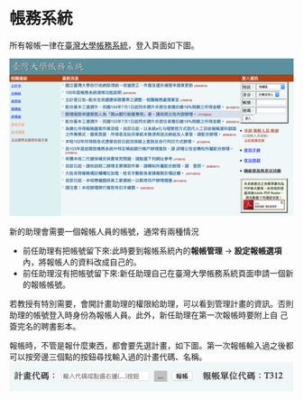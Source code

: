 # 帳務系統
 所有報帳一律在[臺灣大學帳務系統](https://ntuacc.cc.ntu.edu.tw/acc/)，登入頁面如下圖。
 
 ![臺灣大學帳務系統登入頁面](./figure/login.png)
 
 新的助理會需要一個報帳人員的帳號，通常有兩種情況

* 前任助理有把帳號留下來:此時要到報帳系統內的**報帳管理** → **設定報帳選項**內，將報帳人的資料改成自己的。
* 前任助理沒有把帳號留下來:新任助理自己在臺灣大學帳務系統頁面申請一個新的報帳帳號。

若教授有特別需要，會開計畫助理的權限給助理，可以看到管理計畫的資訊。否則助理的帳號登入時身份為報帳人員。此外，新任助理在第一次報帳時要附上自 己簽完名的聘書影本。

報帳時，不管是報什麼東西，都會要先選計畫，如下圖。第一次報帳輸入過之後都可以按旁邊三個點的按鈕尋找輸入過的計畫代碼、名稱。
![選取計畫](./figure/chooseproject.png)